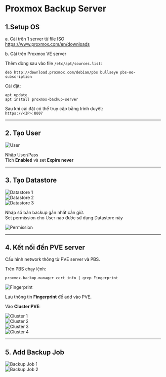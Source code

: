 # Proxmox Backup Server

## 1.Setup OS

a. Cài trên 1 server từ file ISO  
<https://www.proxmox.com/en/downloads>

b. Cài trên Proxmox VE server

Thêm dòng sau vào file `/etc/apt/sources.list`:

```
deb http://download.proxmox.com/debian/pbs bullseye pbs-no-subscription
```

Cài đặt:

```
apt update
apt install proxmox-backup-server
```

Sau khi cài đặt có thể truy cập bằng trình duyệt:  
`https://<IP>:8007`

---

## 2. Tạo User

![User](../images/media/image1.png)

Nhập User/Pass  
Tích **Enabled** và set **Expire never**

---

## 3. Tạo Datastore

![Datastore 1](../images/media/image2.png)  
![Datastore 2](../images/media/image3.png)  
![Datastore 3](../images/media/image4.png)

Nhập số bản backup gần nhất cần giữ.  
Set permission cho User nào được sử dụng Datastore này

![Permission](../images/media/image5.png)

---

## 4. Kết nối đến PVE server

Cấu hình network thông từ PVE server và PBS.  

Trên PBS chạy lệnh:

```
proxmox-backup-manager cert info | grep Fingerprint
```

![Fingerprint](../images/media/image6.png)

Lưu thông tin **Fingerprint** để add vào PVE.  

Vào **Cluster PVE**:

![Cluster 1](../images/media/image7.png)  
![Cluster 2](../images/media/image8.png)  
![Cluster 3](../images/media/image9.png)  
![Cluster 4](../images/media/image10.png)

---

## 5. Add Backup Job

![Backup Job 1](../images/media/image11.png)  
![Backup Job 2](../images/media/image12.png)
